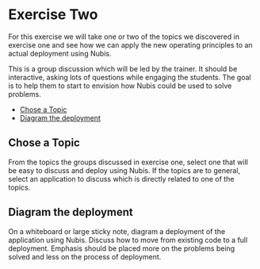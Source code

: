 # Exercise Two

For this exercise we will take one or two of the topics we discovered in
exercise one and see how we can apply the new operating principles to an actual
deployment using Nubis.

This is a group discussion which will be led by the trainer. It should be
interactive, asking lots of questions while engaging the students. The goal is
to help them to start to envision how Nubis could be used to solve problems.

* [Chose a Topic](#chose-a-topic)
* [Diagram the deployment](#diagram-the-deployment)

## Chose a Topic

From the topics the groups discussed in exercise one, select one that will be
easy to discuss and deploy using Nubis. If the topics are to general, select an
application to discuss which is directly related to one of the topics.

## Diagram the deployment

On a whiteboard or large sticky note, diagram a deployment of the application
using Nubis. Discuss how to move from existing code to a full deployment.
Emphasis should be placed more on the problems being solved and less on the
process of deployment.
